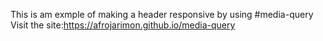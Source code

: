 This is am exmple of making a header responsive by using #media-query
Visit the site:https://afrojarimon.github.io/media-query
